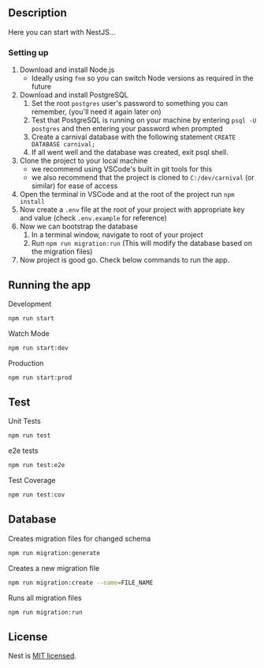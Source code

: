## Description

Here you can start with NestJS...

### Setting up

1. Download and install Node.js
   - Ideally using `fnm` so you can switch Node versions as required in the future
2. Download and install PostgreSQL
   1. Set the root `postgres` user's password to something you can remember, (you'll need it again later on)
   2. Test that PostgreSQL is running on your machine by entering `psql -U postgres` and then entering your password when prompted
   3. Create a carnival database with the following statement `CREATE DATABASE carnival;`
   4. If all went well and the database was created, exit psql shell.
3. Clone the project to your local machine
   - we recommend using VSCode's built in git tools for this
   - we also recommend that the project is cloned to `C:/dev/carnival` (or similar) for ease of access
4. Open the terminal in VSCode and at the root of the project run `npm install`
5. Now create a `.env` file at the root of your project with appropriate key and value (check `.env.example` for reference)
6. Now we can bootstrap the database
   1. In a terminal window, navigate to root of your project
   2. Run `npm run migration:run` (This will modify the database based on the migration files)
7. Now project is good go. Check below commands to run the app.

## Running the app

Development

```bash
npm run start
```

Watch Mode

```bash
npm run start:dev
```

Production

```bash
npm run start:prod
```

## Test

Unit Tests

```bash
npm run test
```

e2e tests

```bash
npm run test:e2e
```

Test Coverage

```bash
npm run test:cov
```

## Database

Creates migration files for changed schema

```bash
npm run migration:generate
```

Creates a new migration file

```bash
npm run migration:create --name=FILE_NAME
```

Runs all migration files

```bash
npm run migration:run
```

## License

Nest is [MIT licensed](LICENSE).
